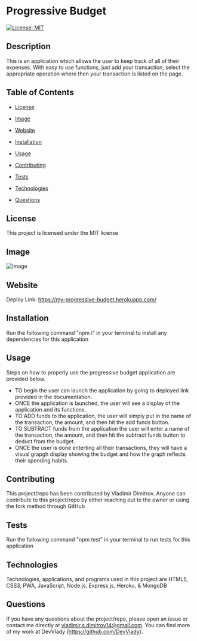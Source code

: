 # Progressive Budget

[![License: MIT](https://img.shields.io/badge/License-MIT-yellow.svg)](https://opensource.org/licenses/MIT)

## Description

This is an application which allows the user to keep track of all of their expenses. With easy to use functions, just add your transaction, select the appropriate operation where then your transaction is listed on the page.

## Table of Contents

* [License](#license)

* [Image](#image)

* [Website](#website)

* [Installation](#installation)

* [Usage](#usage)

* [Contributing](#contributing)

* [Tests](#tests)

* [Technologies](#technologies)

* [Questions](#questions)

## License

This project is licensed under the MIT license

## Image

![image](https://user-images.githubusercontent.com/71519918/103467994-64c43200-4d1a-11eb-93a4-0e06b3291906.png)

## Website

Deploy Link: https://my-progressive-budget.herokuapp.com/

## Installation

Run the following command "npm i" in your terminal to install any dependencies for this application

## Usage

Steps on how to properly use the progressive budget application are provided below.

* TO begin the user can launch the application by going to deployed link provided in the documentation.
* ONCE the application is launched, the user will see a display of the application and its functions.
* TO ADD funds to the application, the user will simply put in the name of the transaction, the amount, and then hit the add funds button.
* TO SUBTRACT funds from the application the user will enter a name of the transaction, the amount, and then hit the subtract funds button to deduct from the budget.
* ONCE the user is done enterting all their transactions, they will have a visual grapgh display showing the budget and how the graph reflects their spending habits.

## Contributing

This project/repo has been contributed by Vladimir Dimitrov. Anyone can contribute to this project/repo by either reaching out to the owner or using the fork method through GitHub

## Tests

Run the following command "npm test" in your terminal to run tests for this application

## Technologies

Technologies, applications, and programs used in this project are HTML5, CSS3, PWA, JavaScript, Node.js, Express.js, Heroku, & MongoDB

## Questions

If you have any questions about the project/repo, please open an issue or contact me directly at <vladimir.s.dimitrov14@gmail.com>.
You can find more of my work at DevVlady (https://github.com/DevVlady).